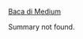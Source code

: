 <!--START_SECTION:medium-->
[Baca di Medium](https://medium.com/@dikaelsaputra/panduan-konfigurasi-jaringan-wireless-menggunakan-packet-tracer-a6af730e580e?source=rss-272e0aace4a6------2)

Summary not found.
<!--END_SECTION:medium-->
